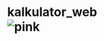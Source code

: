 # kalkulator_web <br>![pink](https://github.com/user-attachments/assets/470be6b8-bb4f-46c0-ac30-923160fd5df7)
